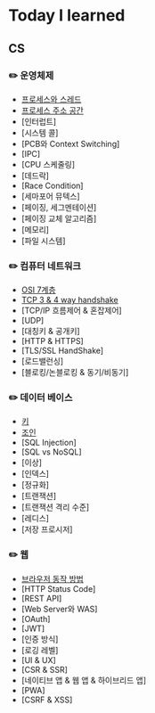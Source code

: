 # Today I learned

## CS
### ✏️ 운영체제

- [프로세스와 스레드](https://github.com/tommysgit/TIL/blob/f37de20c2b8ae42c1d3702e9e1a97a402b531884/Operating%20System/%ED%94%84%EB%A1%9C%EC%84%B8%EC%8A%A4%20c226d1a9524942dd838201dce4de6a39.md)
- [프로세스 주소 공간](https://github.com/tommysgit/TIL/blob/297dce75f173b1e2e54efe6c3a9c0fbeede4180d/Operating%20System/%ED%94%84%EB%A1%9C%EC%84%B8%EC%8A%A4%20%EC%A3%BC%EC%86%8C%EA%B3%B5%EA%B0%84%20aabb796b49534bc6a23454b7f2257392.md)
- [인터럽트]
- [시스템 콜]
- [PCB와 Context Switching]
- [IPC]
- [CPU 스케줄링]
- [데드락]
- [Race Condition]
- [세마포어 뮤텍스]
- [페이징, 세그멘테이션]
- [페이징 교체 알고리즘]
- [메모리]
- [파일 시스템]

### ✏️ 컴퓨터 네트워크

- [OSI 7계층](https://github.com/tommysgit/TIL/blob/f37de20c2b8ae42c1d3702e9e1a97a402b531884/Network/OSI%207%EA%B3%84%EC%B8%B5%207e19773d2f5e45ce8bd5d11617c20bc3.md)
- [TCP 3 & 4 way handshake](https://github.com/tommysgit/TIL/blob/0594c8a5a08f40517271a855b2e5ad6f1d8adc01/Network/3%20Way%20Handshake%20&%204%20Way%20Handshake%20bfc912c39a8a41ca9cb5873cfc08825c.md)
- [TCP/IP 흐름제어 & 혼잡제어]
- [UDP]
- [대칭키 & 공개키]
- [HTTP & HTTPS]
- [TLS/SSL HandShake]
- [로드밸런싱]
- [블로킹/논블로킹 & 동기/비동기]

### ✏️ 데이터 베이스

- [키](https://github.com/tommysgit/TIL/blob/f37de20c2b8ae42c1d3702e9e1a97a402b531884/Database/%ED%82%A4%2081dd2bedbbc34417a849035b07172756.md)
- [조인](https://github.com/tommysgit/TIL/blob/e609009aa9ba65301f4c569df70b0baa84cfbba5/Database/%EC%A1%B0%EC%9D%B8%20c476c72d611d4accbb11b5f67e8a8541.md)
- [SQL Injection]
- [SQL vs NoSQL]
- [이상]
- [인덱스]
- [정규화]
- [트랜잭션]
- [트랜잭션 격리 수준]
- [레디스]
- [저장 프로시저]

### ✏️ 웹

- [브라우저 동작 방법](https://github.com/tommysgit/TIL/blob/e273b97cb3c97ff9b66d757df0f68e79b1c6ee50/Web/%EB%B8%8C%EB%9D%BC%EC%9A%B0%EC%A0%80%20%EB%8F%99%EC%9E%91%EC%9B%90%EB%A6%AC.md)
- [HTTP Status Code]
- [REST API]
- [Web Server와 WAS]
- [OAuth]
- [JWT]
- [인증 방식]
- [로깅 레벨]
- [UI & UX]
- [CSR & SSR]
- [네이티브 앱 & 웹 앱 & 하이브리드 앱]
- [PWA]
- [CSRF & XSS]

